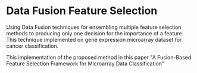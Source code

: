 # Data Fusion Feature Selection
Using Data Fusion techniques for ensembling multiple feature selection methods to producing only one decision for the importance of a feature. This technique implemented on gene expression microarray dataset for cancer classification.


This implementation of the proposed method in this paper "A Fusion-Based Feature Selection Framework for Microarray Data Classification"

